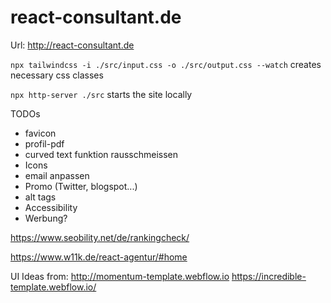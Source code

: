 # react-consultant.de

Url:
http://react-consultant.de

`npx tailwindcss -i ./src/input.css -o ./src/output.css --watch` creates necessary css classes

`npx http-server ./src` starts the site locally

TODOs
  * favicon
  * profil-pdf
  * curved text funktion rausschmeissen
  * Icons
  * email anpassen
  * Promo (Twitter, blogspot...)
  * alt tags
  * Accessibility
  * Werbung?



https://www.seobility.net/de/rankingcheck/

https://www.w11k.de/react-agentur/#home



  UI Ideas from:
  http://momentum-template.webflow.io
  https://incredible-template.webflow.io/